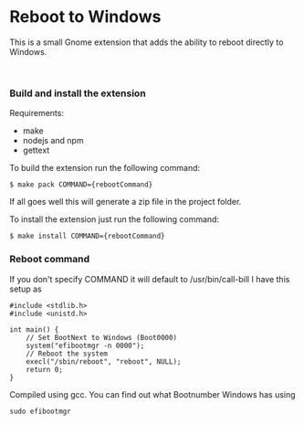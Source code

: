 # Reboot to Windows

This is a small Gnome extension that adds the ability to reboot directly to Windows.

<br>

### Build and install the extension

Requirements:

- make
- nodejs and npm
- gettext

To build the extension run the following command:

`$ make pack COMMAND={rebootCommand}`

If all goes well this will generate a zip file in the project folder.

To install the extension just run the following command:

`$ make install COMMAND={rebootCommand}`

### Reboot command

If you don't specify COMMAND it will default to /usr/bin/call-bill
I have this setup as
```
#include <stdlib.h>
#include <unistd.h>

int main() {
    // Set BootNext to Windows (Boot0000)
    system("efibootmgr -n 0000");
    // Reboot the system
    execl("/sbin/reboot", "reboot", NULL);
    return 0;
}
``` 
Compiled using gcc.
You can find out what Bootnumber Windows has using
```
sudo efibootmgr
```